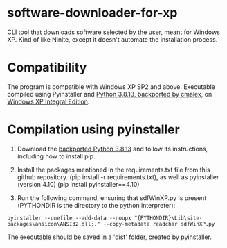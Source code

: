 # software-downloader-for-xp
CLI tool that downloads software selected by the user, meant for Windows XP. Kind of like Ninite, except it doesn't automate the installation process.

# Compatibility
The program is compatible with Windows XP SP2 and above. Executable compiled using Pyinstaller and [Python 3.8.13, backported by cmalex](https://msfn.org/board/topic/183741-python-3813-for-windows-xp-sp3/), on [Windows XP Integral Edition](https://zone94.com/downloads/software/operating-systems/123-windows-xp-professional-sp3-x86-integral-edition).

# Compilation using pyinstaller

1. Download the [backported Python 3.8.13](https://www.4shared.com/web/directDownload/zN8_zoZofa/B8-gUmU2.bf85e3d1f4f32d78302b2ecc40144306) and follow its instructions, including how to install pip.
2. Install the packages mentioned in the requirements.txt file from this github repository. (pip install -r requirements.txt), as well as pyinstaller (version 4.10) (pip install pyinstaller==4.10)

3. Run the following command, ensuring that sdfWinXP.py is present (PYTHONDIR is the directory to the python interpreter):
```
pyinstaller --onefile --add-data --noupx "{PYTHONDIR}\Lib\site-packages\ansicon\ANSI32.dll;." --copy-metadata readchar sdfWinXP.py
```
The executable should be saved in a 'dist' folder, created by pyinstaller.
